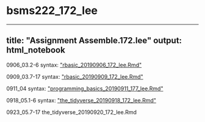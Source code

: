 # bsms222_172_lee

---
title: "Assignment Assemble.172.lee"
output: html_notebook
---

0906_03.2-6
syntax: ["rbasic_20190906_172_lee.Rmd"](https://htmlpreview.github.io/?https://github.com/lgh2624/bsms222_172_lee/blob/master/Assignment/0906_03.2-6/rbasic_20190906_172_lee_nd.html)

0909_03.7-17
syntax: ["rbasic_20190909_172_lee.Rmd"](https://htmlpreview.github.io/?https://github.com/lgh2624/bsms222_172_lee/blob/master/Assignment/0909_03.7-17/rbasic_20190909_172_lee.nb.html)

0911_04
syntax: ["programming_basics_20190911_177_lee.Rmd"](https://htmlpreview.github.io/?https://github.com/lgh2624/bsms222_172_lee/blob/master/Assignment/0911_04/programming_basics_20190911_172_lee.nb.html)

0918_05.1-6
syntax: ["the_tidyverse_20190918_172_lee.Rmd"](https://htmlpreview.github.io/?https://github.com/lgh2624/bsms222_172_lee/blob/master/Assignment/0918_05.1-6/the_tidyverse_20190918_172_lee.nb.html)

0923_05.7-17
the_tidyverse_20190920_172_lee.Rmd